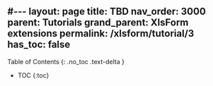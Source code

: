 #---
layout: page
title: TBD
nav_order: 3000
parent: Tutorials
grand_parent: XlsForm extensions
permalink: /xlsform/tutorial/3
has_toc: false
---
Table of Contents
{: .no_toc .text-delta }

- TOC
{:toc}


